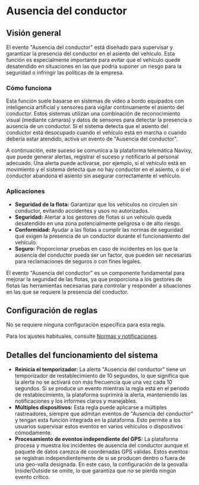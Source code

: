 # Ausencia del conductor

## Visión general

El evento "Ausencia del conductor" está diseñado para supervisar y garantizar la presencia del conductor en el asiento del vehículo. Esta función es especialmente importante para evitar que el vehículo quede desatendido en situaciones en las que podría suponer un riesgo para la seguridad o infringir las políticas de la empresa.

### Cómo funciona

Esta función suele basarse en sistemas de vídeo a bordo equipados con inteligencia artificial y sensores para vigilar continuamente el asiento del conductor. Estos sistemas utilizan una combinación de reconocimiento visual (mediante cámaras) y datos de sensores para detectar la presencia o ausencia de un conductor. Si el sistema detecta que el asiento del conductor está desocupado cuando el vehículo está en marcha o cuando debería estar atendido, activa un evento de "Ausencia del conductor".

A continuación, este suceso se comunica a la plataforma telemática Navixy, que puede generar alertas, registrar el suceso y notificarlo al personal adecuado. Una alerta puede activarse, por ejemplo, si el vehículo está en movimiento y el sistema detecta que no hay conductor en el asiento, o si el conductor abandona el asiento sin asegurar correctamente el vehículo.

### Aplicaciones

* **Seguridad de la flota:** Garantizar que los vehículos no circulen sin conductor, evitando accidentes y usos no autorizados.
* **Seguridad:** Alertar a los gestores de flotas si un vehículo queda desatendido en una zona potencialmente peligrosa o de alto riesgo.
* **Conformidad:** Ayudar a las flotas a cumplir las normas de seguridad que exigen la presencia de un conductor durante el funcionamiento del vehículo.
* **Seguro:** Proporcionar pruebas en caso de incidentes en los que la ausencia del conductor pueda ser un factor, que pueden ser necesarias para reclamaciones de seguros o con fines legales.

El evento "Ausencia del conductor" es un componente fundamental para mejorar la seguridad de las flotas, ya que proporciona a los gestores de flotas las herramientas necesarias para controlar y responder a situaciones en las que se requiere la presencia del conductor.

## Configuración de reglas

No se requiere ninguna configuración específica para esta regla.

Para los ajustes habituales, consulte [Normas y notificaciones](../).

## Detalles del funcionamiento del sistema

* **Reinicia el temporizador:** La alerta "Ausencia del conductor" tiene un temporizador de restablecimiento de 10 segundos, lo que significa que la alerta no se activará con más frecuencia que una vez cada 10 segundos. Si se produce un evento mientras la regla está en el periodo de restablecimiento, la plataforma suprimirá la alerta, manteniendo las notificaciones y los informes claros y manejables.
* **Múltiples dispositivos:** Esta regla puede aplicarse a múltiples rastreadores, siempre que admitan eventos de "Ausencia del conductor" y tengan esta función integrada en la plataforma. Esto permite a los usuarios supervisar estos eventos en varios vehículos o dispositivos cómodamente.
* **Procesamiento de eventos independiente del GPS:** La plataforma procesa y muestra los incidentes de ausencia del conductor aunque el paquete de datos carezca de coordenadas GPS válidas. Estos eventos se registran independientemente de si se producen dentro o fuera de una geo-valla designada. En este caso, la configuración de la geovalla Inside/Outside se omite, lo que garantiza que no se pierda ningún evento crítico.

